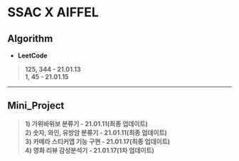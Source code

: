 # SSAC X AIFFEL

## Algorithm
- **LeetCode**
> **125, 344 - 21.01.13  
> 1, 45 - 21.01.15**

***
## Mini_Project
> **1) 가위바위보 분류기 - 21.01.11(최종 업데이트)  
> 2) 숫자, 와인, 유방암 분류기 - 21.01.11(최종 업데이트)  
> 3) 카메라 스티커앱 기능 구현 - 21.01.17(최종 업데이트)  
> 4) 영화 리뷰 감성분석기 - 21.01.17(1차 업데이트)**  
